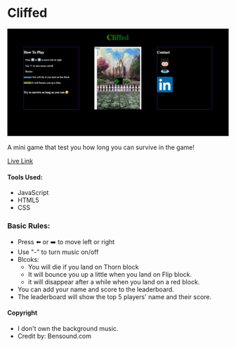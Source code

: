 # Cliffed
![Cliffed Screenshot](https://github.com/YukC92/Cliffed-game/blob/master/READMEIMG/README.png)

A mini game that test you how long you can survive in the game!

[Live Link](https://yukc92.github.io/Cliffed-game/)

#### Tools Used:
* JavaScript
* HTML5
* CSS

### Basic Rules:
* Press ⬅️ or ➡️ to move left or right
* Use "-" to turn music on/off
* Blcoks:
    * You will die if you land on Thorn block
    * It will bounce you up a little when you land on Flip block.
    * it will disappear after a while when you land on a red block.
* You can add your name and score to the leaderboard.
* The leaderboard will show the top 5 players' name and their score.

#### Copyright
* I don't own the background music.
* Credit by: Bensound.com
